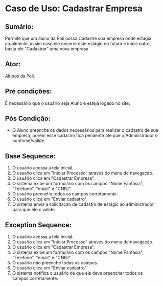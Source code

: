 # Caso de Uso: Cadastrar Empresa

## Sumário: 
Permite que um aluno da Poli possa Cadastre sua empresa onde estagia atualmente, assim caso ele encerre este estágio no futuro e inicie outro, basta ele "Cadastrar" 
uma nova empresa.

## Ator:
Alunos da Poli.

## Pré condições:
É necessário que o usuário seja Aluno e esteja logado no site.

## Pós Condição:
* O Aluno preenche os dados necessários para realizar o cadastro de sua empresa, porém esse cadastro fica pendente até que o Administrador o confirme/valide.

## Base Sequence:
1. O usuário acessa a tela inicial.
2. O usuaŕio clica em "Iniciar Processo" através do menu de navegação.
3. O usuário clica em "Cadastrar Empresa".
4. O sistema exibe um formulário com os campos "Nome Fantasia", "Telefone", "email" e "CNPJ".
5. O usuário preenche todos os campos corretamente.
6. O usuário clica em "Enviar cadastro".
7. O sistema envia a solicitação de cadastro de estágio ao administrador para que ele o valide.

## Exception Sequence:
1. O usuário acessa a tela inicial.
2. O usuaŕio clica em "Iniciar Processo" através do menu de navegação.
3. O usuário clica em "Cadastrar Empresa".
4. O sistema exibe um formulário com os campos "Nome Fantasia", "Telefone", "email" e "CNPJ".
5. O usuário não preenche todos os campos.
6. O usuário clica em "Enviar cadastro".
7. O sistema notifica o usuário de que ele deve preencher todos os campos corretamente.
